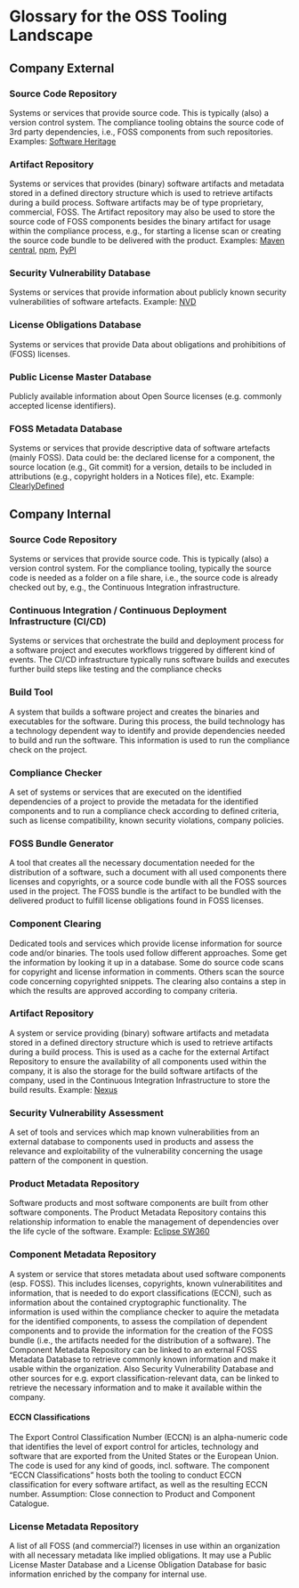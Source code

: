 # Glossary for the OSS Tooling Landscape

## Company External

### Source Code Repository
Systems or services that provide source code. This is typically (also) a version control system. The compliance tooling obtains the source code of 3rd party dependencies, i.e., FOSS components from such repositories.
Examples: [Software Heritage](https://www.softwareheritage.org/)

### Artifact Repository
Systems or services that provides (binary) software artifacts and metadata stored in a defined directory structure which is used to retrieve artifacts during a build process. Software artifacts may be of type proprietary, commercial, FOSS. The Artifact repository may also be used to store the source code of FOSS components besides the binary artifact for usage within the compliance process, e.g., for starting a license scan or creating the source code bundle to be delivered with the product.
Examples: [Maven central](https://mvnrepository.com/repos/central), [npm](https://www.npmjs.com/), [PyPI](https://pypi.org/)

### Security Vulnerability Database
Systems or services that provide information about publicly known security vulnerabilities of software artefacts.
Example: [NVD](https://nvd.nist.gov/)

### License Obligations Database
Systems or services that provide Data about obligations and prohibitions of (FOSS) licenses.

### Public License Master Database
Publicly available information about Open Source licenses (e.g. commonly accepted license identifiers).

### FOSS Metadata Database
Systems or services that provide descriptive data of software artefacts (mainly FOSS). Data could be: the declared license for a component, the source location (e.g., Git commit) for a version, details to be included in attributions (e.g., copyright holders in a Notices file), etc.
Example: [ClearlyDefined](https://clearlydefined.io/)

## Company Internal

### Source Code Repository
Systems or services that provide source code. This is typically (also) a version control system. For the compliance tooling, typically the source code is needed as a folder on a file share, i.e., the source code is already checked out by, e.g., the Continuous Integration infrastructure. 

### Continuous Integration / Continuous Deployment Infrastructure (CI/CD)
Systems or services that orchestrate the build and deployment process for a software project and executes workflows triggered by different kind of events. The CI/CD infrastructure typically runs software builds and executes further build steps like testing and the compliance checks

### Build Tool
A system that builds a software project and creates the binaries and executables for the software. During this process, the build technology has a technology dependent way to identify and provide dependencies needed to build and run the software. This information is used to run the compliance check on the project.

### Compliance Checker
A set of systems or services that are executed on the identified dependencies of a project to provide the metadata for the identified components and to run a compliance check according to defined criteria, such as license compatibility, known security violations, company policies.

### FOSS Bundle Generator
A tool that creates all the necessary documentation needed for the distribution of a software, such a document with all used components there licenses and copyrights, or a source code bundle with all the FOSS sources used in the project. The FOSS bundle is the artifact to be bundled with the delivered product to fulfill license obligations found in FOSS licenses.

### Component Clearing
Dedicated tools and services which provide license information for source code and/or binaries. The tools used follow different approaches. Some get the information by looking it up in a database. Some do source code scans for copyright and license information in comments. Others scan the source code concerning copyrighted snippets. The clearing also contains a step in which the results are approved according to company criteria. 

### Artifact Repository
A system or service providing (binary) software artifacts and metadata stored in a defined directory structure which is used to retrieve artifacts during a build process. This is used as a cache for the external Artifact Repository to ensure the availability of all components used within the company, it is also the storage for the build software artifacts of the company, used in the Continuous Integration Infrastructure to store the build results.
Example: [Nexus](https://www.sonatype.com/nexus-repository-oss)

### Security Vulnerability Assessment
A set of tools and services which map known vulnerabilities from an external database to components used in products and assess the relevance and exploitability of the vulnerability concerning the usage pattern of the component in question.

### Product Metadata Repository
Software products and most software components are built from other software components. The Product Metadata Repository contains this relationship information to enable the management of dependencies over the life cycle of the software.
Example: [Eclipse SW360](https://projects.eclipse.org/proposals/sw360)

### Component Metadata Repository
A system or service that stores metadata about used software components (esp. FOSS). This includes licenses, copyrights, known vulnerabilitites and information, that is needed to do export classifications (ECCN), such as information about the contained cryptographic functionality. The information is used within the compliance checker to aquire the metadata for the identified components, to assess the compilation of dependent components and to provide the information for the creation of the FOSS bundle (i.e., the artifacts needed for the distribution of a software). The Component Metadata Repository can be linked to an external FOSS Metadata Database to retrieve commonly known information and make it usable within the organization. Also Security Vulnerability Database and other sources for e.g. export classification-relevant data, can be linked to retrieve the necessary information and to make it available within the company.

#### ECCN Classifications
The Export Control Classification Number (ECCN) is an alpha-numeric code that identifies the level of export control for articles, technology and software that are exported from the United States or the European Union. The code is used for any kind of goods, incl. software.
The component “ECCN Classifications” hosts both the tooling to conduct ECCN classification for every software artifact, as well as the resulting ECCN number. Assumption: Close connection to Product and Component Catalogue. 

### License Metadata Repository
A list of all FOSS (and commercial?) licenses in use within an organization with all necessary metadata like implied obligations. It may use a Public License Master Database and a License Obligation Database for basic information enriched by the company for internal use.
